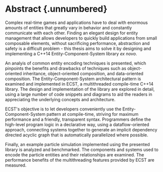 


# Abstract {.unnumbered}

Complex real-time games and applications have to deal with enormous amounts of entities that greatly vary in behavior and constantly communicate with each other. Finding an elegant design for entity management that allows developers to quickly build applications from small composable elements, without sacrificing performance, abstraction and safety is a difficult problem - this thesis aims to solve it by designing and implementing a C++14 Entity-Component-System library *ex novo*. 

An analyis of common entity encoding techniques is presented, which pinpoints the benefits and drawbacks of techniques such as object-oriented inheritance, object-oriented composition, and data-oriented composition. The Entity-Component-System architectural pattern is examined and implemented in ECST, a multithreaded compile-time C++14 library. The design and implementation of the library are explored in detail, using a large number of code snippets and diagrams to aid the readers in appreciating the underlying concepts and architecture.

ECST's objective is to let developers conveniently use the Entity-Component-System pattern at compile-time, striving for maximum performance and a friendly, transparent syntax. Programmers define the high-level program logic in a declarative way, using a dataflow-oriented approach, connecting systems together to generate an implicit dependency directed acyclic graph that is automatically parallelized where possible.

Finally, an example particle simulation implemented using the presented library is analyzed and benchmarked. The components and systems used to encode the particle entities and their relationships are examined. The performance benefits of the multithreading features provided by ECST are measured.